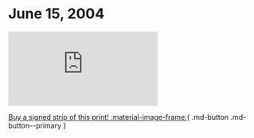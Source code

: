 # June 15, 2004

![](https://www.achewood.com/comic.php?date=06152004)

[Buy a signed strip of this print! :material-image-frame:](https://achewood-holiday-pop-up.myshopify.com/products/strip#06152004){ .md-button .md-button--primary }
